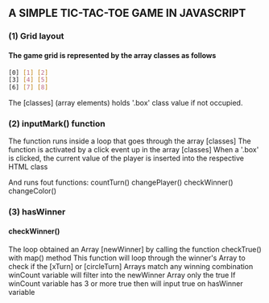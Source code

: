 ## A SIMPLE TIC-TAC-TOE GAME IN JAVASCRIPT

### (1) Grid layout

#### The game grid is represented by the array classes as follows
```sh
[0] [1] [2]
[3] [4] [5]
[6] [7] [8]
```
The [classes] (array elements) holds '.box' class value if not occupied.

### (2) inputMark() function

The function runs inside a loop that goes through the array [classes]
The function is activated by a click event up in the array [classes]
When a '.box' is clicked, the current value of the player is inserted into the respective HTML class

And runs fout functions:
    countTurn()
    changePlayer()
    checkWinner()
    changeColor()

### (3) hasWinner

#### checkWinner()
The loop obtained an Array [newWinner] by calling the function checkTrue() with map() method
This function will loop through the winner's Array to check if the [xTurn] or [circleTurn] Arrays match any winning combination
winCount variable will filter into the newWinner Array only the true
If winCount variable has 3 or more true then will input true on hasWinner variable
